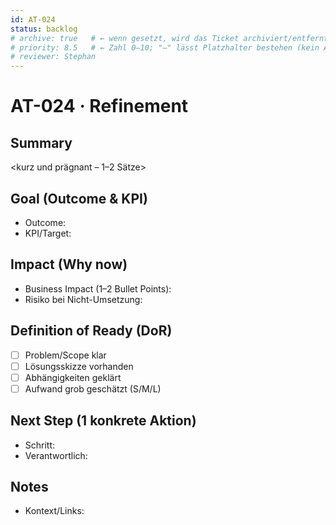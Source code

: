 ```yaml
---
id: AT-024
status: backlog
# archive: true   # ← wenn gesetzt, wird das Ticket archiviert/entfernt
# priority: 8.5   # ← Zahl 0–10; "–" lässt Platzhalter bestehen (kein Apply)
# reviewer: Stephan
---
```


# AT-024 · Refinement

## Summary
<kurz und prägnant – 1–2 Sätze>

## Goal (Outcome & KPI)
- Outcome:
- KPI/Target:

## Impact (Why now)
- Business Impact (1–2 Bullet Points):
- Risiko bei Nicht-Umsetzung:

## Definition of Ready (DoR)
- [ ] Problem/Scope klar
- [ ] Lösungsskizze vorhanden
- [ ] Abhängigkeiten geklärt
- [ ] Aufwand grob geschätzt (S/M/L)

## Next Step (1 konkrete Aktion)
- Schritt:
- Verantwortlich:

## Notes
- Kontext/Links:

